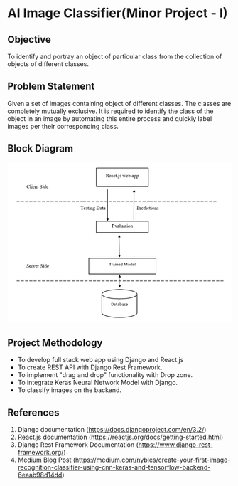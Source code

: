 # AI Image Classifier(Minor Project - I)

## Objective
To identify and portray an object of particular class from the collection of objects of different classes.

## Problem Statement
Given a set of images containing object of different classes. The classes are completely mutually exclusive. It is required to identify the class of the object in an image by automating this entire process and quickly label images per their corresponding class.

## Block Diagram
![block-diagram](Img/blockdiagram(IC).jpg)

## Project Methodology
- To develop full stack web app using Django and React.js
- To create REST API with Django Rest Framework.
- To implement "drag and drop" functionality with Drop zone.
- To integrate Keras Neural Network Model with Django.
- To classify images on the backend.

## References
1.	Django documentation (https://docs.djangoproject.com/en/3.2/)
2.	React.js documentation (https://reactjs.org/docs/getting-started.html)
3.	Django Rest Framework Documentation (https://www.django-rest-framework.org/)
4.	Medium Blog Post (https://medium.com/nybles/create-your-first-image-recognition-classifier-using-cnn-keras-and-tensorflow-backend-6eaab98d14dd)
